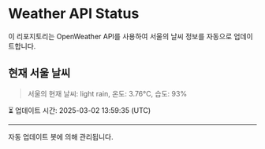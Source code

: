 
# Weather API Status

이 리포지토리는 OpenWeather API를 사용하여 서울의 날씨 정보를 자동으로 업데이트합니다.

## 현재 서울 날씨
> 서울의 현재 날씨: light rain, 온도: 3.76°C, 습도: 93%

⏳ 업데이트 시간: 2025-03-02 13:59:35 (UTC)

---
자동 업데이트 봇에 의해 관리됩니다.
